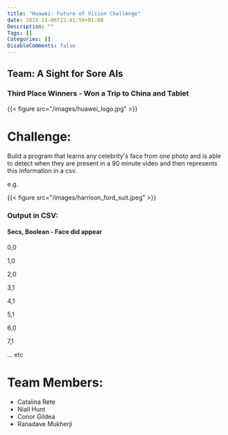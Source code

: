 ```yaml
---
title: "Huawei: Future of Vision Challenge"
date: 2018-11-06T22:41:50+01:00
Description: ""
Tags: []
Categories: []
DisableComments: false
---
```


## Team: A Sight for Sore AIs
### Third Place Winners - Won a Trip to China and Tablet

{{< figure src="/images/huawei_logo.jpg" >}}

# Challenge:
Build a program that learns any celebrity's face from one photo and is able to detect when they are present in a 90 minute video and then represents this information in a csv.

e.g.

{{< figure src="/images/harrison_ford_suit.jpeg" >}}

### Output in CSV:
#### Secs, Boolean - Face did appear
0,0

1,0

2,0

3,1

4,1

5,1

6,0

7,1

... etc

# Team Members:
- Catalina Rete
- Niall Hunt
- Conor Gildea
- Ranadave Mukherji
